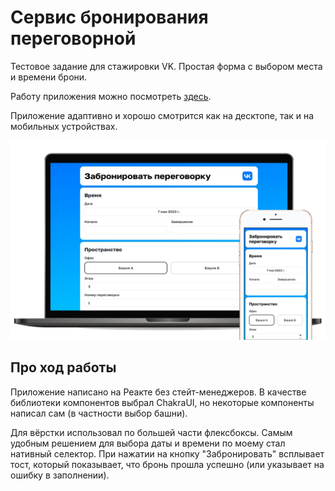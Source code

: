 # Сервис бронирования переговорной

Тестовое задание для стажировки VK. Простая форма с выбором места и времени брони.

Работу приложения можно посмотреть [здесь](https://k0ndrateff.github.io/meeting-room-booking-vk).

Приложение адаптивно и хорошо смотрится как на десктопе, так и на мобильных устройствах.

![мокапы](./pres.png)

## Про ход работы

Приложение написано на Реакте без стейт-менеджеров. В качестве библиотеки компонентов выбрал ChakraUI, но некоторые 
компоненты написал сам (в частности выбор башни). 

Для вёрстки использовал по большей части флексбоксы. Самым удобным решением для выбора даты и времени по моему стал 
нативный селектор. При нажатии на кнопку "Забронировать" всплывает тост, который показывает, что бронь прошла 
успешно (или указывает на ошибку в заполнении).

